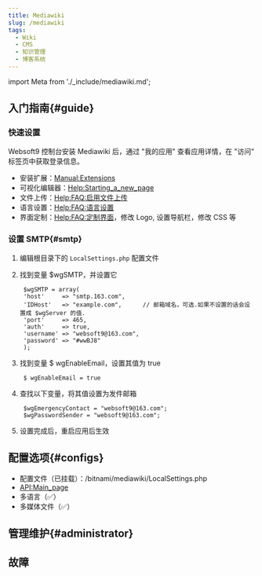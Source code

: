 ```yaml
---
title: Mediawiki
slug: /mediawiki
tags:
  - Wiki
  - CMS
  - 知识管理
  - 博客系统
---
```


import Meta from './_include/mediawiki.md';

<Meta name="meta" />

## 入门指南{#guide}

### 快速设置

Websoft9 控制台安装 Mediawiki 后，通过 "我的应用" 查看应用详情，在 "访问" 标签页中获取登录信息。  

- 安装扩展：[Manual:Extensions](https://www.mediawiki.org/wiki/Manual:Extensions/zh)
- 可视化编辑器：[Help:Starting_a_new_page](https://www.mediawiki.org/wiki/Help:VisualEditor/User_guide/zh)
- 文件上传：[Help:FAQ:启用文件上传](https://www.mediawiki.org/wiki/Manual:FAQ/zh#如何启用文件上传?)
- 语言设置：[Help:FAQ:语言设置](https://www.mediawiki.org/wiki/Manual:FAQ/zh#我如何更改界面语言？)
- 界面定制：[Help:FAQ:定制界面](https://www.mediawiki.org/wiki/Manual:FAQ/zh#定制界面)，修改 Logo, 设置导航栏，修改 CSS 等 

### 设置 SMTP{#smtp}

1. 编辑根目录下的 `LocalSettings.php` 配置文件

2. 找到变量 $wgSMTP，并设置它
   
   ```
    $wgSMTP = array(
    'host'     => "smtp.163.com", 
    'IDHost'   => "example.com",      // 邮箱域名，可选.如果不设置的话会设置成 $wgServer 的值.
    'port'     => 465,                 
    'auth'     => true,               
    'username' => "websoft9@163.com",     
    'password' => "#wwBJ8"       
    );
   ```

3. 找到变量 $ wgEnableEmail，设置其值为 true
   
   ```
    $ wgEnableEmail = true
   ```


4. 查找以下变量，将其值设置为发件邮箱
   
   ```
    $wgEmergencyContact = "websoft9@163.com";
    $wgPasswordSender = "websoft9@163.com";
   ```

5. 设置完成后，重启应用后生效


## 配置选项{#configs}

- 配置文件（已挂载）：/bitnami/mediawiki/LocalSettings.php
- [API:Main_page](https://www.mediawiki.org/wiki/API:Main_page/zh)
- 多语言（✅）
- 多媒体文件（✅）

## 管理维护{#administrator}


## 故障